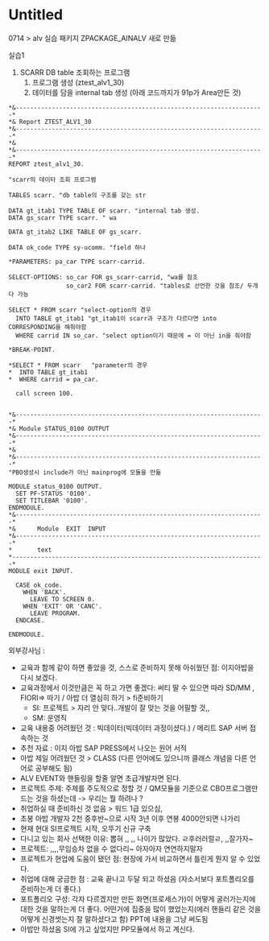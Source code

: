 # Untitled

0714 &gt; alv 실습 패키지 ZPACKAGE\_AINALV 새로 만듦

실습1 

1. SCARR DB table 조회하는 프로그램
   1. 프로그램 생성 \(ztest\_alv1\_30\)
   2. 데이터를 담을 internal tab 생성  \(아래 코드까지가 91p가 Area만든 것\)

```text
*&---------------------------------------------------------------------*
*& Report ZTEST_ALV1_30
*&---------------------------------------------------------------------*
*&
*&---------------------------------------------------------------------*
REPORT ztest_alv1_30.

"scarr의 데이타 조회 프로그램

TABLES scarr. "db table의 구조를 갖는 str

DATA gt_itab1 TYPE TABLE OF scarr. "internal tab 생성.
DATA gs_scarr TYPE scarr. " wa

DATA gt_itab2 LIKE TABLE OF gs_scarr.

DATA ok_code TYPE sy-ucomm. "field 하나

*PARAMETERS: pa_car TYPE scarr-carrid.

SELECT-OPTIONS: so_car FOR gs_scarr-carrid, "wa를 참조
                so_car2 FOR scarr-carrid. "tables로 선언한 것을 참조/ 두개 다 가능

SELECT * FROM scarr "select-option의 경우
  INTO TABLE gt_itab1 "gt_itab1이 scarr과 구조가 다르다면 into CORRESPONDING을 해줘야함
  WHERE carrid IN so_car. "select option이기 때문에 = 이 아닌 in을 줘야함

*BREAK-POINT.

*SELECT * FROM scarr   "parameter의 경우
*  INTO TABLE gt_itab1
*  WHERE carrid = pa_car.

  call screen 100.


*&---------------------------------------------------------------------*
*& Module STATUS_0100 OUTPUT
*&---------------------------------------------------------------------*
*&
*&---------------------------------------------------------------------*
"PBO생성시 include가 아닌 mainprog에 모듈을 만듦

MODULE status_0100 OUTPUT.
  SET PF-STATUS '0100'.
  SET TITLEBAR '0100'.
ENDMODULE.
*&---------------------------------------------------------------------*
*&      Module  EXIT  INPUT
*&---------------------------------------------------------------------*
*       text
*----------------------------------------------------------------------*
MODULE exit INPUT.

  CASE ok_code.
    WHEN 'BACK'.
      LEAVE TO SCREEN 0.
    WHEN 'EXIT' OR 'CANC'.
      LEAVE PROGRAM.
  ENDCASE.

ENDMODULE.
```



외부강사님 :  

* 교육과 함께 같이 하면 좋았을 것, 스스로 준비하지 못해 아쉬웠던 점: 이지아밥을 다시 보겠다. 
* 교육과정에서 이것만큼은 꼭 하고 가면 좋겠다: 써티 딸 수 있으면 따라 SD/MM , FIORI=&gt; 따기 / 아밥 더 열심히 하기 &gt; fi준비하기 
  * SI: 프로젝트 &gt; 자리 안 맞다..개발이 잘 맞는 것을 어필할 것,,
  * SM: 운영직 
* 교육 내용중 어려웠던 것 : 빅데이터\(빅데이터 과정이셨다.\) / 메리트 SAP 서버 접속하는 것 
* 추천 자료 : 이지 아밥 SAP PRESS에서 나오는 원어 서적 
* 아밥 제일 어려웠던 것 &gt; CLASS  \(다른 언어에도 있으니까 클래스 개념을 다른 언어로 공부해도 됨\)
* ALV EVENT와 핸들링을 할줄 알면 초급개발자면 된다. 
* 프로젝트 주제: 주제를 주도적으로 정할 것 / QM모듈을 기준으로 CBO프로그램만드는 것을 하셨는데 -&gt; 우리는 뭘 하려나 ?
* 취업하실 때 준비하신 것 없음 &gt; 워드 1급 있으심,
* 초봉 아밥 개발자 2천 중후반~으로 시작 3년 이후 연봉 4000안되면 나가리
* 현재 현대 SI프로젝트 시작, 오뚜기 신규 구축 
* 다니고 있는 회사 선택한 이유: 뽑혀 ,, ,, 나이가 많았다. ㄹ후러러럴ㄹ, ,,잘가자~
* 프로젝트: ,,,,무임승차 없을 수 없다리~ 아자아자 연연하지말자
* 프로젝트가 현업에 도움이 됐던 점: 현장에 가서 비교하면서 틀린게 뭔지 알 수 있었다.
* 취업에 대해 궁금한 점 : 교육 끝나고 두달 되고 하셨음 \(자소서보다 포트폴리오를 준비하는게 더 좋다.\)
* 포트폴리오 구성: 각자 다르겠지만 만든 화면\(프로세스가\)이 어떻게 굴러가는지에 대한 것을 말하는게 더 좋다. 어떤거에 집중을 많이 했었는지\(에러 핸들리 같은 것을 어떻게 신경썻는지 잘 말하셨다고 함\) PPT에 내용을  그냥 써도됨
* 아밥만 하셨음 SI에 가고 싶었지만 PP모듈에서 하고 계신다. 






